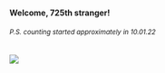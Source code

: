 #### Welcome, 725th stranger!

###### <sup>P.S. counting started approximately in 10.01.22</sup>

<img src="https://kraftwerk28.pp.ua/vcnt.png"></img>
